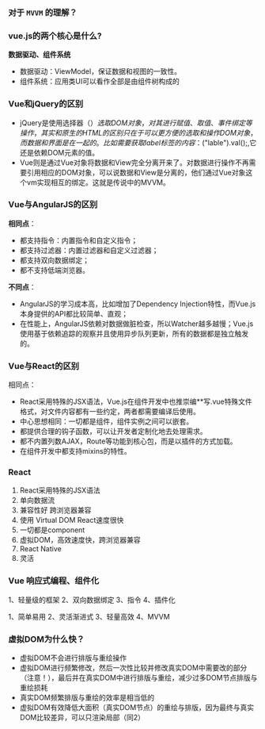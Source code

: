 ### 对于 `MVVM` 的理解？

### vue.js的两个核心是什么? 
**数据驱动、组件系统**
+ 数据驱动：ViewModel，保证数据和视图的一致性。
+ 组件系统：应用类UI可以看作全部是由组件树构成的

### Vue和jQuery的区别
+ jQuery是使用选择器（$）选取DOM对象，对其进行赋值、取值、事件绑定等操作，其实和原生的HTML的区别只在于可以更方便的选取和操作DOM对象，而数据和界面是在一起的。比如需要获取label标签的内容：$("lable").val();,它还是依赖DOM元素的值。
+ Vue则是通过Vue对象将数据和View完全分离开来了。对数据进行操作不再需要引用相应的DOM对象，可以说数据和View是分离的，他们通过Vue对象这个vm实现相互的绑定。这就是传说中的MVVM。
### Vue与AngularJS的区别
**相同点**：
+ 都支持指令：内置指令和自定义指令；
+ 都支持过滤器：内置过滤器和自定义过滤器；
+ 都支持双向数据绑定；
+ 都不支持低端浏览器。

**不同点**：
+ AngularJS的学习成本高，比如增加了Dependency Injection特性，而Vue.js本身提供的API都比较简单、直观；
+ 在性能上，AngularJS依赖对数据做脏检查，所以Watcher越多越慢；Vue.js使用基于依赖追踪的观察并且使用异步队列更新，所有的数据都是独立触发的。

### Vue与React的区别
相同点：
+ React采用特殊的JSX语法，Vue.js在组件开发中也推崇编**写.vue特殊文件格式，对文件内容都有一些约定，两者都需要编译后使用。
+ 中心思想相同：一切都是组件，组件实例之间可以嵌套。
+ 都提供合理的钩子函数，可以让开发者定制化地去处理需求。
+ 都不内置列数AJAX，Route等功能到核心包，而是以插件的方式加载。
+ 在组件开发中都支持mixins的特性。

### React
1. React采用特殊的JSX语法
2. 单向数据流
3. 兼容性好 跨浏览器兼容
4. 使用 Virtual DOM React速度很快
5. 一切都是component
6. 虚拟DOM，高效速度快，跨浏览器兼容
7. React Native
8. 灵活

### Vue 响应式编程、组件化
1、轻量级的框架
2、双向数据绑定
3、指令
4、插件化

1、简单易用
2、灵活渐进式
3、轻量高效
4、MVVM

### 虚拟DOM为什么快？
+ 虚拟DOM不会进行排版与重绘操作
+ 虚拟DOM进行频繁修改，然后一次性比较并修改真实DOM中需要改的部分（注意！），最后并在真实DOM中进行排版与重绘，减少过多DOM节点排版与重绘损耗
+ 真实DOM频繁排版与重绘的效率是相当低的
+ 虚拟DOM有效降低大面积（真实DOM节点）的重绘与排版，因为最终与真实DOM比较差异，可以只渲染局部（同2）
